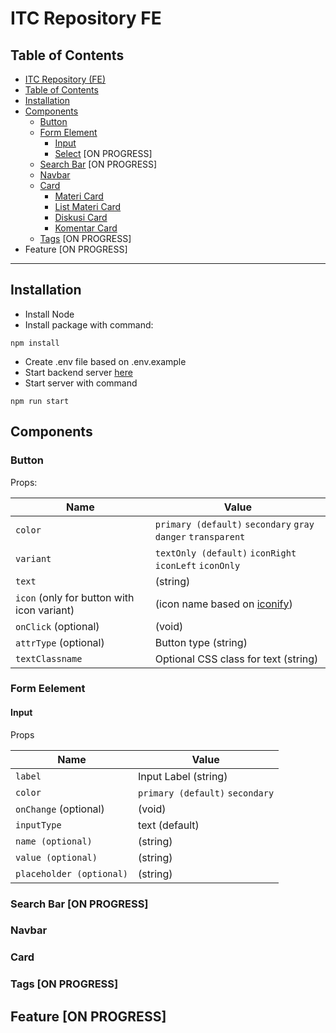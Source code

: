 # ITC Repository FE

## Table of Contents

- [ITC Repository (FE)](#itc-repository-fe)
- [Table of Contents](#table-of-contents)
- [Installation](#installation)
- [Components](#component)
	- [Button](#button)
	- [Form Element](#form-element)
		- [Input](#input)
		- [Select](select) [ON PROGRESS]
	- [Search Bar](#search-bar) [ON PROGRESS]
	- [Navbar](#navbar)
	- [Card](#card)
		- [Materi Card](#materi-card)
		- [List Materi Card](#list-materi-card)
		- [Diskusi Card](#diskusi-card)
		- [Komentar Card](#komentar-card)
	- [Tags](#tags) [ON PROGRESS]
- Feature [ON PROGRESS]
---

## Installation

 - Install Node
 - Install package with command:
 
 ```text
npm install
```

- Create .env file based on .env.example
- Start backend server [here](https://github.com/riobintang/repo_itc/)
- Start server with command

```text
npm run start
```

## Components

### Button

Props:

| Name | Value |
|--|--|
| `color` | `primary (default)` `secondary` `gray` `danger` `transparent` |
| `variant` | `textOnly (default)` `iconRight` `iconLeft` `iconOnly` |
| `text` | (string) |
| `icon` (only for button with icon variant) | (icon name based on [iconify](https://iconify.design/)) |
| `onClick` (optional) | (void) |
| `attrType` (optional) | Button type (string) |
| `textClassname` | Optional CSS class for text (string) |

### Form Eelement

#### Input

Props

| Name | Value |
|--|--|
| `label` | Input Label (string) |
| `color` | `primary (default)` `secondary` |
| `onChange` (optional) | (void) |
| `inputType` | text (default) |
| `name (optional)` | (string) |
| `value (optional)` | (string) |
| `placeholder (optional)` | (string) |

### Search Bar [ON PROGRESS]

### Navbar

### Card

### Tags [ON PROGRESS]

## Feature [ON PROGRESS]
